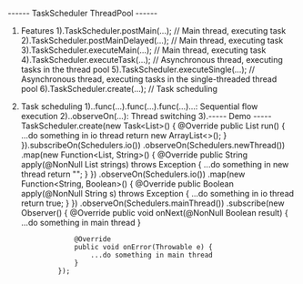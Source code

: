 ------ TaskScheduler ThreadPool ------

1. Features
    1).TaskScheduler.postMain(...);        // Main thread, executing task
    2).TaskScheduler.postMainDelayed(...); // Main thread, executing task
    3).TaskScheduler.executeMain(...);     // Main thread, executing task
    4).TaskScheduler.executeTask(...);     // Asynchronous thread, executing tasks in the thread pool
    5).TaskScheduler.executeSingle(...);   // Asynchronous thread, executing tasks in the single-threaded thread pool
    6).TaskScheduler.create(...);          // Task scheduling

2. Task scheduling
    1)..func(...).func(...).func(...)...: Sequential flow execution
    2)..observeOn(...): Thread switching
    3).----- Demo -----
        TaskScheduler.create(new Task<List<String>>() {
            @Override
            public List<String> run() {
                ...do something in io thread
                return new ArrayList<>();
            }
        }).subscribeOn(Schedulers.io())
                .observeOn(Schedulers.newThread())
                .map(new Function<List<String>, String>() {
                    @Override
                    public String apply(@NonNull List<String> strings) throws Exception {
                        ...do something in new thread
                        return "";
                    }
                })
                .observeOn(Schedulers.io())
                .map(new Function<String, Boolean>() {
                    @Override
                    public Boolean apply(@NonNull String s) throws Exception {
                        ...do something in io thread
                        return true;
                    }
                })
                .observeOn(Schedulers.mainThread())
                .subscribe(new Observer<Boolean>() {
                    @Override
                    public void onNext(@NonNull Boolean result) {
                        ...do something in main thread
                    }

                    @Override
                    public void onError(Throwable e) {
                        ...do something in main thread
                    }
                });
